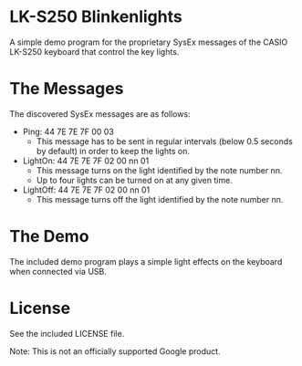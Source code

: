 # LK-S250 Blinkenlights

A simple demo program for the proprietary SysEx messages of the
CASIO LK-S250 keyboard that control the key lights.

# The Messages

The discovered SysEx messages are as follows:

* Ping: 44 7E 7E 7F 00 03
  * This message has to be sent in regular intervals
    (below 0.5 seconds by default) in order to keep the lights on.
* LightOn: 44 7E 7E 7F 02 00 nn 01
  * This message turns on the light identified by the note number nn.
  * Up to four lights can be turned on at any given time.
* LightOff: 44 7E 7E 7F 02 00 nn 01
  * This message turns off the light identified by the note number nn.

# The Demo

The included demo program plays a simple light effects on the keyboard when
connected via USB.

# License

See the included LICENSE file.

Note: This is not an officially supported Google product.
